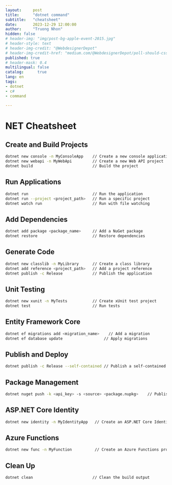 ```yaml
---
layout:     post
title:      "dotnet command"
subtitle:   "cheatsheet"
date:       2023-12-29 12:00:00
author:     "Truong Nhon"
hidden: false
# header-img: "img/post-bg-apple-event-2015.jpg"
# header-style: text
# header-img-credit: "@WebdesignerDepot"
# header-img-credit-href: "medium.com/@WebdesignerDepot/poll-should-css-become-more-like-a-programming-language-c74eb26a4270"
published: true
# header-mask: 0.4
multilingual: false
catalog:      true
lang: en
tags:
- dotnet
- c#
- command

---
```


# NET Cheatsheet

## Create and Build Projects

```bash
dotnet new console -n MyConsoleApp    // Create a new console application
dotnet new webapi -n MyWebApi         // Create a new Web API project
dotnet build                          // Build the project
```

## Run Applications

```bash
dotnet run                            // Run the application
dotnet run --project <project_path>   // Run a specific project
dotnet watch run                      // Run with file watching
```

## Add Dependencies

```bash
dotnet add package <package_name>     // Add a NuGet package
dotnet restore                        // Restore dependencies
```

## Generate Code

```bash
dotnet new classlib -n MyLibrary      // Create a class library
dotnet add reference <project_path>   // Add a project reference
dotnet publish -c Release             // Publish the application
```

## Unit Testing

```bash
dotnet new xunit -n MyTests           // Create xUnit test project
dotnet test                           // Run tests
```

## Entity Framework Core

```bash
dotnet ef migrations add <migration_name>    // Add a migration
dotnet ef database update                  // Apply migrations
```

## Publish and Deploy

```bash
dotnet publish -c Release --self-contained // Publish a self-contained application
```

## Package Management

```bash
dotnet nuget push -k <api_key> -s <source> <package.nupkg>    // Publish a NuGet package
```

## ASP.NET Core Identity

```bash
dotnet new identity -n MyIdentityApp   // Create an ASP.NET Core Identity project

```

## Azure Functions

```bash
dotnet new func -n MyFunction          // Create an Azure Functions project
```

## Clean Up

```bash
dotnet clean                          // Clean the build output
```
